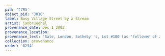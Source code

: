 ```yaml
---
pid: '4795'
object_pid: '3010'
label: Busy Village Street by a Stream
artist: janbrueghel
provenance_date: Dec 1 2003
provenance_location:
provenance_text: 'Sale, London, Sotheby''s, Lot #100 (as "follower of Jan I")'
collection: provenance
order: '0254'
---
```

